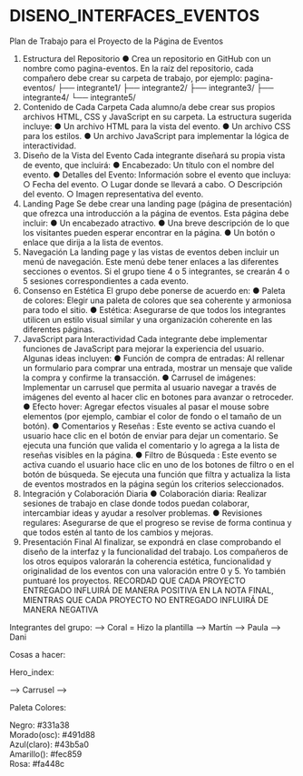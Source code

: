 # DISENO_INTERFACES_EVENTOS
Plan de Trabajo para el Proyecto de la Página de Eventos

1. Estructura del Repositorio
● Crea un repositorio en GitHub con un nombre como pagina-eventos.
En la raíz del repositorio, cada compañero debe crear su carpeta de trabajo, por ejemplo:
pagina-eventos/
├── integrante1/
├── integrante2/
├── integrante3/
├── integrante4/
└── integrante5/
2. Contenido de Cada Carpeta
Cada alumno/a debe crear sus propios archivos HTML, CSS y JavaScript en su carpeta. La
estructura sugerida incluye:
● Un archivo HTML para la vista del evento.
● Un archivo CSS para los estilos.
● Un archivo JavaScript para implementar la lógica de interactividad.
3. Diseño de la Vista del Evento
Cada integrante diseñará su propia vista de evento, que incluirá:
● Encabezado: Un título con el nombre del evento.
● Detalles del Evento: Información sobre el evento que incluya:
○ Fecha del evento.
○ Lugar donde se llevará a cabo.
○ Descripción del evento.
○ Imagen representativa del evento.
4. Landing Page
Se debe crear una landing page (página de presentación) que ofrezca una introducción a la
página de eventos. Esta página debe incluir:
● Un encabezado atractivo.
● Una breve descripción de lo que los visitantes pueden esperar encontrar en la
página.
● Un botón o enlace que dirija a la lista de eventos.
5. Navegación
La landing page y las vistas de eventos deben incluir un menú de navegación. Este menú
debe tener enlaces a las diferentes secciones o eventos. Si el grupo tiene 4 o 5 integrantes,
se crearán 4 o 5 sesiones correspondientes a cada evento.
6. Consenso en Estética
El grupo debe ponerse de acuerdo en:
● Paleta de colores: Elegir una paleta de colores que sea coherente y armoniosa para
todo el sitio.
● Estética: Asegurarse de que todos los integrantes utilicen un estilo visual similar y
una organización coherente en las diferentes páginas.
7. JavaScript para Interactividad
Cada integrante debe implementar funciones de JavaScript para mejorar la experiencia del
usuario. Algunas ideas incluyen:
● Función de compra de entradas: Al rellenar un formulario para comprar una
entrada, mostrar un mensaje que valide la compra y confirme la transacción.
● Carrusel de imágenes: Implementar un carrusel que permita al usuario navegar a
través de imágenes del evento al hacer clic en botones para avanzar o retroceder.
● Efecto hover: Agregar efectos visuales al pasar el mouse sobre elementos (por
ejemplo, cambiar el color de fondo o el tamaño de un botón).
● Comentarios y Reseñas : Este evento se activa cuando el usuario hace clic en el
botón de enviar para dejar un comentario. Se ejecuta una función que valida el
comentario y lo agrega a la lista de reseñas visibles en la página.
● Filtro de Búsqueda : Este evento se activa cuando el usuario hace clic en uno de
los botones de filtro o en el botón de búsqueda. Se ejecuta una función que filtra y
actualiza la lista de eventos mostrados en la página según los criterios
seleccionados.
8. Integración y Colaboración Diaria
● Colaboración diaria: Realizar sesiones de trabajo en clase donde todos puedan
colaborar, intercambiar ideas y ayudar a resolver problemas.
● Revisiones regulares: Asegurarse de que el progreso se revise de forma continua y
que todos estén al tanto de los cambios y mejoras.
9. Presentación Final
Al finalizar, se expondrá en clase comprobando el diseño de la interfaz y la funcionalidad del
trabajo.
Los compañeros de los otros equipos valorarán la coherencia estética, funcionalidad y
originalidad de los eventos con una valoración entre 0 y 5.
Yo también puntuaré los proyectos.
RECORDAD QUE CADA PROYECTO ENTREGADO INFLUIRÁ DE MANERA POSITIVA
EN LA NOTA FINAL, MIENTRAS QUE CADA PROYECTO NO ENTREGADO INFLUIRÁ
DE MANERA NEGATIVA



Integrantes del grupo:
--> Coral = Hizo la plantilla
--> Martín
--> Paula 
--> Dani 


Cosas a hacer:

Hero_index:

--> Carrusel
--> 

Paleta Colores:

  Negro: #331a38<br>
  Morado(osc): #491d88<br>
  Azul(claro): #43b5a0<br>
  Amarillo(): #fec859<br>
  Rosa: #fa448c<br>















